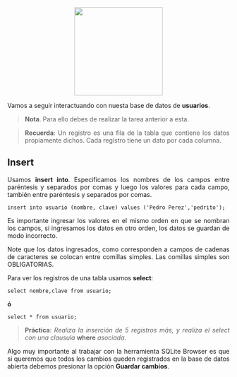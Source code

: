 <div align="justify">

<div align="center">
<img src="https://luciamonterorodriguez.com/wp-content/uploads/2021/03/computer-1331579_640.png" width="200px"/>
</div>

Vamos a seguir interactuando con nuesta base de datos de __usuarios__.
> __Nota__. Para ello debes de  realizar la tarea anterior a esta.

> __Recuerda__: Un registro es una fila de la tabla que contiene los datos propiamente dichos. Cada registro tiene un dato por cada columna.

## Insert

Usamos __insert into__. Especificamos los nombres de los campos entre paréntesis y separados por comas y luego los valores para cada campo, también entre paréntesis y separados por comas.

````
insert into usuario (nombre, clave) values ('Pedro Perez','pedrito');
````

Es importante ingresar los valores en el mismo orden en que se nombran los campos, si ingresamos los datos en otro orden, los datos se guardan de modo incorrecto.

Note que los datos ingresados, como corresponden a campos de cadenas de caracteres se colocan entre comillas simples. Las comillas simples son OBLIGATORIAS.

Para ver los registros de una tabla usamos __select__:

```
select nombre,clave from usuario;
```
__ó__

```
select * from usuario;
```

> __Práctica__: _Realiza la inserción de 5 registros más, y realiza el select con una clausula_ __where__ _asociada_.

Algo muy importante al trabajar con la herramienta SQLite Browser es que si queremos que todos los cambios queden registrados en la base de datos abierta debemos presionar la opción __Guardar cambios__.

</div>